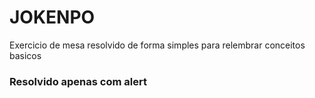 # JOKENPO
Exercicio de mesa resolvido de forma simples para relembrar conceitos basicos

### Resolvido apenas com alert
